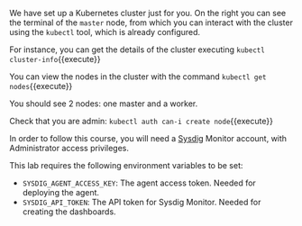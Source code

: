 We have set up a Kubernetes cluster just for you.
On the right you can see the terminal of the `master` node, from which you can interact with the cluster using the `kubectl` tool, which is already configured.

For instance, you can get the details of the cluster executing `kubectl cluster-info`{{execute}}

You can view the nodes in the cluster with the command `kubectl get nodes`{{execute}}

You should see 2 nodes: one master and a worker.

Check that you are admin: `kubectl auth can-i create node`{{execute}}

In order to follow this course, you will need a [Sysdig](http://sysdig.com/) Monitor account, with Administrator access privileges.

This lab requires the following environment variables to be set:

- `SYSDIG_AGENT_ACCESS_KEY`: The agent access token. Needed for deploying the agent.
- `SYSDIG_API_TOKEN`: The API token for Sysdig Monitor. Needed for creating the dashboards.